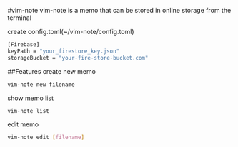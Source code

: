 #vim-note
vim-note is a memo that can be stored in online storage from the terminal


create config.toml(~/vim-note/config.toml)
```bash
[Firebase]
keyPath = "your_firestore_key.json"
storageBucket = "your-fire-store-bucket.com"
```


##Features
create new memo
```bash
vim-note new filename
```

show memo list
```bash
vim-note list
```


edit memo
```bash
vim-note edit [filename]
```
